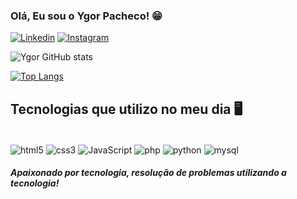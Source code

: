 ### Olá, Eu sou o Ygor Pacheco! 😁


[![Linkedin](https://img.shields.io/badge/LinkedIn-0077B5?style=for-the-badge&logo=linkedin&logoColor=white)](https://www.linkedin.com/in/ygor-pacheco-nogueira-15082020b/)
[![Instagram](https://img.shields.io/badge/Instagram-E4405F?style=for-the-badge&logo=instagram&logoColor=white)](https://www.instagram.com/ygorpnogueira/)

![Ygor GitHub stats](https://github-readme-stats.vercel.app/api?username=ygorp&show_icons=true&theme=radical)

[![Top Langs](https://github-readme-stats.vercel.app/api/top-langs/?username=ygorp)](https://github.com/anuraghazra/github-readme-stats)

## Tecnologias que utilizo no meu dia 🖥️

<div style="display: inline_block"><br/>
    <img align="center" alt="html5" src="https://img.shields.io/badge/HTML5-E34F26?style=for-the-badge&logo=html5&logoColor=white">
    <img align="center" alt="css3" src="https://img.shields.io/badge/CSS3-1572B6?style=for-the-badge&logo=css3&logoColor=white">
    <img align="center" alt="JavaScript" src="https://img.shields.io/badge/JavaScript-F7DF1E?style=for-the-badge&logo=javascript&logoColor=black">
    <img align="center" alt="php" src="https://img.shields.io/badge/PHP-FFFFFF?style=for-the-badge&logo=php&logoColor=BEB7DF">
    <img align="center" alt="python" src="https://img.shields.io/badge/python-FFFFFF?style=for-the-badge&logo=python&logoColor=34113F">
    <img align="center" alt="mysql" src="https://img.shields.io/badge/MySQL-FFFFFF?style=for-the-badge&logo=mysql&logoColor=F3A738">
</div>

##### Apaixonado por tecnologia, resolução de problemas utilizando a tecnologia!
